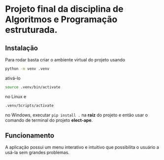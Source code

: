 # Projeto final da disciplina de Algoritmos e Programação estruturada.

## Instalação
Para rodar basta criar o ambiente virtual do projeto usando 
```bash
python -m venv .venv
```
ativá-lo
```bash
source .venv/bin/activate
```
no Linux e
```cmd
.venv/Scripts/activate
```
no Windows, executar 
```pip install .``` na **raíz** do projeto e então usar o comando de terminal do projeto **elect-ape**.

## Funcionamento
A aplicação possui um menu interativo e intuitivo que possibilita o usuário a usá-la sem grandes problemas. 

